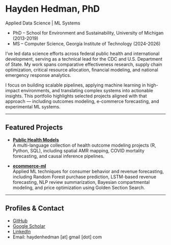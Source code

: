 # Hayden Hedman, PhD

Applied Data Science | ML Systems

- PhD – School for Environment and Sustainability, University of Michigan (2013-2019)
- MS – Computer Science, Georgia Institute of Technology (2024-2026)

I’ve led data science efforts across federal public health and international development, serving as a technical lead for the CDC and U.S. Department of State. My work spans comparative effectiveness research, supply chain optimization, critical resource allocation, financial modeling, and national emergency response analytics.

I focus on building scalable pipelines, applying machine learning in high-impact environments, and translating complex systems into actionable insights. This portfolio highlights selected projects aligned with that approach — including outcomes modeling, e-commerce forecasting, and experimental ML systems.


---

## Featured Projects

- **[Public Health Models](https://github.com/h-hedman/public-health-models)**  
  A multi-language collection of health outcome modeling projects (R, Python, SQL), including spatial AMR mapping, COVID mortality forecasting, and causal inference pipelines.

- **[ecommerce-ml](https://github.com/h-hedman/ecommerce-ml)**  
  Applied ML techniques for consumer behavior and revenue forecasting, including Random Forest purchase prediction, LSTM-based revenue forecasting, NLP review summarization, Bayesian compartmental modeling, and price optimization using Golden Section Search.

---

## Profiles & Contact

- [GitHub](https://github.com/h-hedman)  
- [Google Scholar](https://scholar.google.com/citations?user=UW_UW9QAAAAJ&hl=en)  
- [LinkedIn](https://www.linkedin.com/in/hayden-hedman/)  
- Email: haydenhedman [at] gmail [dot] com
